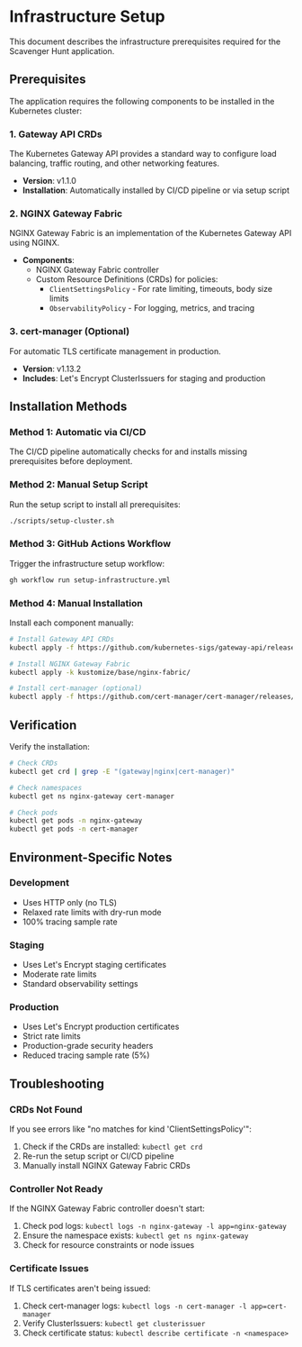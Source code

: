 # Infrastructure Setup

This document describes the infrastructure prerequisites required for the Scavenger Hunt application.

## Prerequisites

The application requires the following components to be installed in the Kubernetes cluster:

### 1. Gateway API CRDs
The Kubernetes Gateway API provides a standard way to configure load balancing, traffic routing, and other networking features.

- **Version**: v1.1.0
- **Installation**: Automatically installed by CI/CD pipeline or via setup script

### 2. NGINX Gateway Fabric
NGINX Gateway Fabric is an implementation of the Kubernetes Gateway API using NGINX.

- **Components**:
  - NGINX Gateway Fabric controller
  - Custom Resource Definitions (CRDs) for policies:
    - `ClientSettingsPolicy` - For rate limiting, timeouts, body size limits
    - `ObservabilityPolicy` - For logging, metrics, and tracing

### 3. cert-manager (Optional)
For automatic TLS certificate management in production.

- **Version**: v1.13.2
- **Includes**: Let's Encrypt ClusterIssuers for staging and production

## Installation Methods

### Method 1: Automatic via CI/CD
The CI/CD pipeline automatically checks for and installs missing prerequisites before deployment.

### Method 2: Manual Setup Script
Run the setup script to install all prerequisites:

```bash
./scripts/setup-cluster.sh
```

### Method 3: GitHub Actions Workflow
Trigger the infrastructure setup workflow:

```bash
gh workflow run setup-infrastructure.yml
```

### Method 4: Manual Installation
Install each component manually:

```bash
# Install Gateway API CRDs
kubectl apply -f https://github.com/kubernetes-sigs/gateway-api/releases/download/v1.1.0/standard-install.yaml

# Install NGINX Gateway Fabric
kubectl apply -k kustomize/base/nginx-fabric/

# Install cert-manager (optional)
kubectl apply -f https://github.com/cert-manager/cert-manager/releases/download/v1.13.2/cert-manager.yaml
```

## Verification

Verify the installation:

```bash
# Check CRDs
kubectl get crd | grep -E "(gateway|nginx|cert-manager)"

# Check namespaces
kubectl get ns nginx-gateway cert-manager

# Check pods
kubectl get pods -n nginx-gateway
kubectl get pods -n cert-manager
```

## Environment-Specific Notes

### Development
- Uses HTTP only (no TLS)
- Relaxed rate limits with dry-run mode
- 100% tracing sample rate

### Staging
- Uses Let's Encrypt staging certificates
- Moderate rate limits
- Standard observability settings

### Production
- Uses Let's Encrypt production certificates
- Strict rate limits
- Production-grade security headers
- Reduced tracing sample rate (5%)

## Troubleshooting

### CRDs Not Found
If you see errors like "no matches for kind 'ClientSettingsPolicy'":
1. Check if the CRDs are installed: `kubectl get crd`
2. Re-run the setup script or CI/CD pipeline
3. Manually install NGINX Gateway Fabric CRDs

### Controller Not Ready
If the NGINX Gateway Fabric controller doesn't start:
1. Check pod logs: `kubectl logs -n nginx-gateway -l app=nginx-gateway`
2. Ensure the namespace exists: `kubectl get ns nginx-gateway`
3. Check for resource constraints or node issues

### Certificate Issues
If TLS certificates aren't being issued:
1. Check cert-manager logs: `kubectl logs -n cert-manager -l app=cert-manager`
2. Verify ClusterIssuers: `kubectl get clusterissuer`
3. Check certificate status: `kubectl describe certificate -n <namespace>`